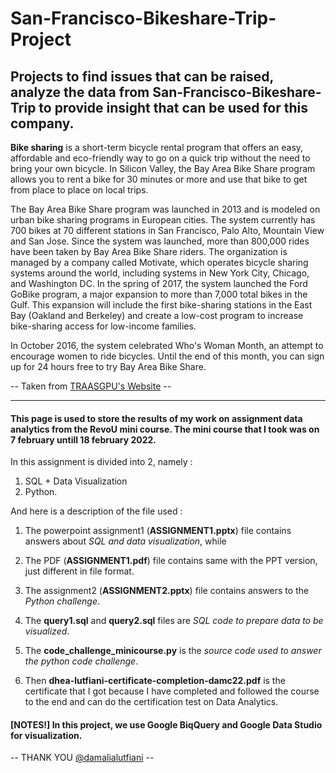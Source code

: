 # San-Francisco-Bikeshare-Trip-Project

Projects to find issues that can be raised, analyze the data from San-Francisco-Bikeshare-Trip to provide insight that can be used for this company.
-----------------------------------------------------------------------------
**Bike sharing** is a short-term bicycle rental program that offers an easy, affordable and eco-friendly way to go on a quick trip without the need to bring your own bicycle. In Silicon Valley, the Bay Area Bike Share program allows you to rent a bike for 30 minutes or more and use that bike to get from place to place on local trips.

The Bay Area Bike Share program was launched in 2013 and is modeled on urban bike sharing programs in European cities. The system currently has 700 bikes at 70 different stations in San Francisco, Palo Alto, Mountain View and San Jose. Since the system was launched, more than 800,000 rides have been taken by Bay Area Bike Share riders. The organization is managed by a company called Motivate, which operates bicycle sharing systems around the world, including systems in New York City, Chicago, and Washington DC. In the spring of 2017, the system launched the Ford GoBike program, a major expansion to more than 7,000 total bikes in the Gulf. This expansion will include the first bike-sharing stations in the East Bay (Oakland and Berkeley) and create a low-cost program to increase bike-sharing access for low-income families.

In October 2016, the system celebrated Who's Woman Month, an attempt to encourage women to ride bicycles. Until the end of this month, you can sign up for 24 hours free to try Bay Area Bike Share.

-- Taken from [TRAASGPU's Website](https://id.traasgpu.com/cara-menggunakan-bay-area-bike-share/) --

-----------------------------------------------------------------------------
#### This page is used to store the results of my work on assignment data analytics from the RevoU mini course. The mini course that I took was on 7 february untill 18 february 2022. ####

In this assignment is divided into 2, namely :
1.  SQL + Data Visualization
2.  Python.

And here is a description of the file used  :

1.  The powerpoint assignment1 (**ASSIGNMENT1.pptx**) file contains answers about *SQL and data visualization*, while

2.  The PDF (**ASSIGNMENT1.pdf**) file contains same with the PPT version, just different in file format.

3.  The assignment2 (**ASSIGNMENT2.pptx**) file contains answers to the *Python challenge*.

4.  The **query1.sql** and **query2.sql** files are *SQL code to prepare data to be visualized*.

5.  The **code_challenge_minicourse.py** is the *source code used to answer the python code challenge*.

6.  Then **dhea-lutfiani-certificate-completion-damc22.pdf** is the certificate that I got because I have completed and followed the course to the end and can do the certification test on Data Analytics.

#### [NOTES!] In this project, we use Google BiqQuery and Google Data Studio for visualization. ####

-- THANK YOU [@damalialutfiani](https://www.linkedin.com/in/damalialutfiani/) --
